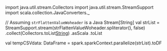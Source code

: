 import java.util.stream.Collectors
import java.util.stream.StreamSupport
import scala.collection.JavaConverters._

// Assuming `strFlattenValueWoheader` is a Java Stream[String]
val strList = StreamSupport.stream(strFlattenValueWoheader.spliterator(), false)
  .collect(Collectors.toList[String]())
  .asScala
  .toList

val tempCSVdata: DataFrame = spark.sparkContext.parallelize(strList).toDF
